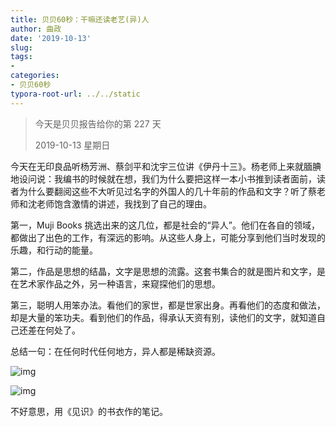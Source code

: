 ```yaml
---
title: 贝贝60秒：干嘛还读老艺(异)人
author: 曲政
date: '2019-10-13'
slug: 
tags:
- 
categories:
- 贝贝60秒
typora-root-url: ../../static
---
```


>   今天是贝贝报告给你的第 227 天
>
>   2019-10-13 星期日

今天在无印良品听杨芳洲、蔡剑平和沈宇三位讲《伊丹十三》。杨老师上来就腼腆地设问说：我编书的时候就在想，我们为什么要把这样一本小书推到读者面前，读者为什么要翻阅这些不大听见过名字的外国人的几十年前的作品和文字？听了蔡老师和沈老师饱含激情的讲述，我找到了自己的理由。

第一，Muji Books 挑选出来的这几位，都是社会的“异人”。他们在各自的领域，都做出了出色的工作，有深远的影响。从这些人身上，可能分享到他们当时发现的乐趣，和行动的能量。

第二，作品是思想的结晶，文字是思想的流露。这套书集合的就是图片和文字，是在艺术家作品之外，另一种语言，来窥探他们的思想。

第三，聪明人用笨办法。看他们的家世，都是世家出身。再看他们的态度和做法，却是大量的笨功夫。看到他们的作品，得承认天资有别，读他们的文字，就知道自己还差在何处了。

总结一句：在任何时代任何地方，异人都是稀缺资源。

![img](/images/2019-10-13-%E8%B4%9D%E8%B4%9D60%E7%A7%92%EF%BC%9A%E5%B9%B2%E5%98%9B%E8%BF%98%E8%AF%BB%E8%80%81%E8%89%BA(%E5%BC%82)%E4%BA%BA/640-20200406145308795.jpeg)

![img](/images/2019-10-13-%E8%B4%9D%E8%B4%9D60%E7%A7%92%EF%BC%9A%E5%B9%B2%E5%98%9B%E8%BF%98%E8%AF%BB%E8%80%81%E8%89%BA(%E5%BC%82)%E4%BA%BA/640-20200406145308561.jpeg)

不好意思，用《见识》的书衣作的笔记。
​